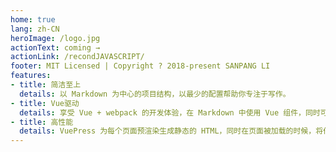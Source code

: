 ```yaml
---
home: true
lang: zh-CN
heroImage: /logo.jpg
actionText: coming →
actionLink: /recondJAVASCRIPT/
footer: MIT Licensed | Copyright ? 2018-present SANPANG LI
features:
- title: 简洁至上
  details: 以 Markdown 为中心的项目结构，以最少的配置帮助你专注于写作。
- title: Vue驱动
  details: 享受 Vue + webpack 的开发体验，在 Markdown 中使用 Vue 组件，同时可以使用 Vue 来开发自定义主题。
- title: 高性能
  details: VuePress 为每个页面预渲染生成静态的 HTML，同时在页面被加载的时候，将作为 SPA 运行。
---
```


<div style="text-align: center">
  <Bit/>
</div>
